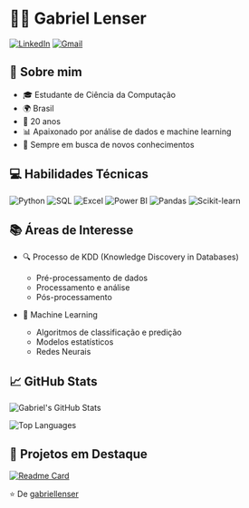 # 👨‍💻 Gabriel Lenser

[![LinkedIn](https://img.shields.io/badge/LinkedIn-0077B5?style=for-the-badge&logo=linkedin&logoColor=white)](https://www.linkedin.com/in/gabriellenser/) 
[![Gmail](https://img.shields.io/badge/Gmail-D14836?style=for-the-badge&logo=gmail&logoColor=white)](mailto:seuemail@gmail.com)

## 🚀 Sobre mim
- 🎓 Estudante de Ciência da Computação
- 🌍 Brasil
- 🎂 20 anos
- 📊 Apaixonado por análise de dados e machine learning
- 🧠 Sempre em busca de novos conhecimentos

## 💻 Habilidades Técnicas
![Python](https://img.shields.io/badge/Python-3776AB?style=for-the-badge&logo=python&logoColor=white)
![SQL](https://img.shields.io/badge/SQL-4479A1?style=for-the-badge&logo=postgresql&logoColor=white)
![Excel](https://img.shields.io/badge/Excel-217346?style=for-the-badge&logo=microsoft-excel&logoColor=white)
![Power BI](https://img.shields.io/badge/Power_BI-F2C811?style=for-the-badge&logo=power-bi&logoColor=black)
![Pandas](https://img.shields.io/badge/Pandas-150458?style=for-the-badge&logo=pandas&logoColor=white)
![Scikit-learn](https://img.shields.io/badge/Scikit--learn-F7931E?style=for-the-badge&logo=scikit-learn&logoColor=white)

## 📚 Áreas de Interesse
- 🔍 Processo de KDD (Knowledge Discovery in Databases)
  - Pré-processamento de dados
  - Processamento e análise
  - Pós-processamento

- 🤖 Machine Learning
  - Algoritmos de classificação e predição
  - Modelos estatísticos
  - Redes Neurais

## 📈 GitHub Stats

![Gabriel's GitHub Stats](https://github-readme-stats.vercel.app/api?username=gabriellenser&show_icons=true&theme=radical)

![Top Languages](https://github-readme-stats.vercel.app/api/top-langs/?username=gabriellenser&layout=compact&theme=radical)

## 🔭 Projetos em Destaque

[![Readme Card](https://github-readme-stats.vercel.app/api/pin/?username=gabriellenser&repo=spam-classifier&theme=radical)](https://github.com/gabriellenser/spam-classifier)

<!-- Adicione mais projetos conforme você for desenvolvendo -->


⭐️ De [gabriellenser](https://github.com/gabriellenser)
